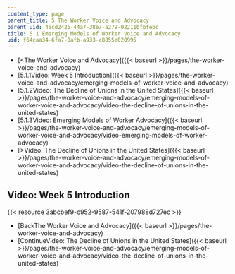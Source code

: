 ```yaml
---
content_type: page
parent_title: 5 The Worker Voice and Advocacy
parent_uid: 4ecd2426-44a7-38e7-a279-02211bfbfebc
title: 5.1 Emerging Models of Worker Voice and Advocacy
uid: f64caa34-6fa7-0afb-a933-c8855e020995
---
```


*   [\<The Worker Voice and Advocacy]({{< baseurl >}}/pages/the-worker-voice-and-advocacy)
*   [5.1.1Video: Week 5 Introduction]({{< baseurl >}}/pages/the-worker-voice-and-advocacy/emerging-models-of-worker-voice-and-advocacy)
*   [5.1.2Video: The Decline of Unions in the United States]({{< baseurl >}}/pages/the-worker-voice-and-advocacy/emerging-models-of-worker-voice-and-advocacy/video-the-decline-of-unions-in-the-united-states)
*   [5.1.3Video: Emerging Models of Worker Advocacy]({{< baseurl >}}/pages/the-worker-voice-and-advocacy/emerging-models-of-worker-voice-and-advocacy/video-emerging-models-of-worker-advocacy)
*   [\>Video: The Decline of Unions in the United States]({{< baseurl >}}/pages/the-worker-voice-and-advocacy/emerging-models-of-worker-voice-and-advocacy/video-the-decline-of-unions-in-the-united-states)

Video: Week 5 Introduction
--------------------------

{{< resource 3abcbef9-c952-9587-541f-207988d727ec >}}

*   [BackThe Worker Voice and Advocacy]({{< baseurl >}}/pages/the-worker-voice-and-advocacy)
*   [ContinueVideo: The Decline of Unions in the United States]({{< baseurl >}}/pages/the-worker-voice-and-advocacy/emerging-models-of-worker-voice-and-advocacy/video-the-decline-of-unions-in-the-united-states)